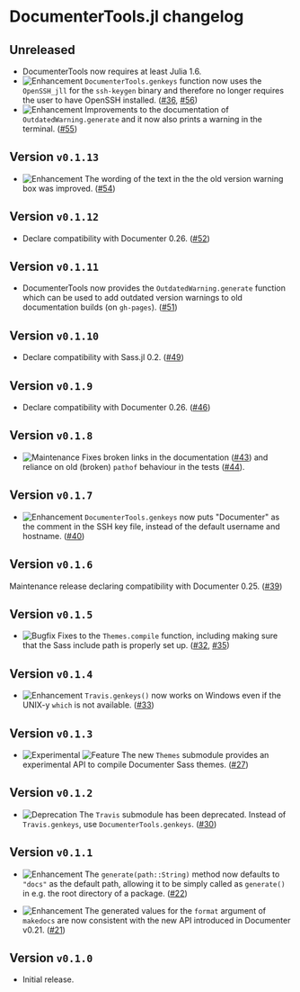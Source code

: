 # DocumenterTools.jl changelog

## Unreleased

* DocumenterTools now requires at least Julia 1.6.
* ![Enhancement][badge-enhancement] `DocumenterTools.genkeys` function now uses the `OpenSSH_jll` for the `ssh-keygen` binary and therefore no longer requires the user to have OpenSSH installed. ([#36][github-36], [#56][github-56])
* ![Enhancement][badge-enhancement] Improvements to the documentation of `OutdatedWarning.generate` and it now also prints a warning in the terminal. ([#55][github-55])

## Version `v0.1.13`

* ![Enhancement][badge-enhancement] The wording of the text in the the old version warning box was improved. ([#54][github-54])

## Version `v0.1.12`

* Declare compatibility with Documenter 0.26. ([#52][github-52])

## Version `v0.1.11`

* DocumenterTools now provides the `OutdatedWarning.generate` function which can be used to add outdated version warnings to old documentation builds (on `gh-pages`). ([#51][github-51])

## Version `v0.1.10`

* Declare compatibility with Sass.jl 0.2. ([#49][github-49])

## Version `v0.1.9`

* Declare compatibility with Documenter 0.26. ([#46][github-46])

## Version `v0.1.8`

* ![Maintenance][badge-maintenance] Fixes broken links in the documentation ([#43][github-43]) and reliance on old (broken) `pathof` behaviour in the tests ([#44][github-44]).

## Version `v0.1.7`

* ![Enhancement][badge-enhancement] `DocumenterTools.genkeys` now puts "Documenter" as the comment in the SSH key file, instead of the default username and hostname. ([#40][github-40])

## Version `v0.1.6`

Maintenance release declaring compatibility with Documenter 0.25. ([#39][github-39])

## Version `v0.1.5`

* ![Bugfix][badge-bugfix] Fixes to the `Themes.compile` function, including making sure that the Sass include path is properly set up. ([#32][github-32], [#35][github-35])

## Version `v0.1.4`

* ![Enhancement][badge-enhancement] `Travis.genkeys()` now works on Windows even if the UNIX-y `which` is not available. ([#33][github-33])

## Version `v0.1.3`

* ![Experimental][badge-experimental] ![Feature][badge-feature] The new `Themes` submodule provides an experimental API to compile Documenter Sass themes. ([#27][github-27])

## Version `v0.1.2`

* ![Deprecation][badge-deprecation] The `Travis` submodule has been deprecated. Instead of `Travis.genkeys`, use `DocumenterTools.genkeys`. ([#30][github-30])

## Version `v0.1.1`

* ![Enhancement][badge-enhancement] The `generate(path::String)` method now defaults to `"docs"` as the default path, allowing it to be simply called as `generate()` in e.g. the root directory of a package. ([#22][github-22])

* ![Enhancement][badge-enhancement] The generated values for the `format` argument of `makedocs` are now consistent with the new API introduced in Documenter v0.21. ([#21][github-21])

## Version `v0.1.0`

* Initial release.


[github-21]: https://github.com/JuliaDocs/DocumenterTools.jl/pull/21
[github-22]: https://github.com/JuliaDocs/DocumenterTools.jl/pull/22
[github-27]: https://github.com/JuliaDocs/DocumenterTools.jl/pull/27
[github-30]: https://github.com/JuliaDocs/DocumenterTools.jl/pull/30
[github-32]: https://github.com/JuliaDocs/DocumenterTools.jl/pull/32
[github-33]: https://github.com/JuliaDocs/DocumenterTools.jl/pull/33
[github-35]: https://github.com/JuliaDocs/DocumenterTools.jl/pull/35
[github-36]: https://github.com/JuliaDocs/DocumenterTools.jl/issues/36
[github-39]: https://github.com/JuliaDocs/DocumenterTools.jl/pull/39
[github-40]: https://github.com/JuliaDocs/DocumenterTools.jl/pull/40
[github-43]: https://github.com/JuliaDocs/DocumenterTools.jl/pull/43
[github-44]: https://github.com/JuliaDocs/DocumenterTools.jl/pull/44
[github-46]: https://github.com/JuliaDocs/DocumenterTools.jl/pull/46
[github-49]: https://github.com/JuliaDocs/DocumenterTools.jl/pull/49
[github-51]: https://github.com/JuliaDocs/DocumenterTools.jl/pull/51
[github-52]: https://github.com/JuliaDocs/DocumenterTools.jl/pull/52
[github-54]: https://github.com/JuliaDocs/DocumenterTools.jl/pull/54
[github-55]: https://github.com/JuliaDocs/DocumenterTools.jl/pull/55
[github-56]: https://github.com/JuliaDocs/DocumenterTools.jl/pull/56

[badge-breaking]: https://img.shields.io/badge/BREAKING-red.svg
[badge-deprecation]: https://img.shields.io/badge/deprecation-orange.svg
[badge-feature]: https://img.shields.io/badge/feature-green.svg
[badge-enhancement]: https://img.shields.io/badge/enhancement-blue.svg
[badge-bugfix]: https://img.shields.io/badge/bugfix-purple.svg
[badge-experimental]: https://img.shields.io/badge/experimental-lightgrey.svg
[badge-maintenance]: https://img.shields.io/badge/maintenance-gray.svg

<!--
# Badges

![BREAKING][badge-breaking]
![Deprecation][badge-deprecation]
![Feature][badge-feature]
![Enhancement][badge-enhancement]
![Bugfix][badge-bugfix]
![Experimental][badge-experimental]
![Maintenance][badge-maintenance]
-->
